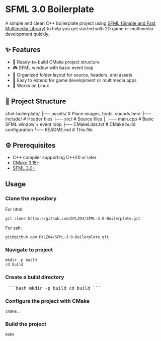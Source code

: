 # SFML 3.0 Boilerplate

A simple and clean C++ boilerplate project using [SFML (Simple and Fast Multimedia Library)](https://www.sfml-dev.org/) to help you get started with 2D game or multimedia development quickly.

## ✨ Features

- 🚀 Ready-to-build CMake project structure
- 🎮 SFML window with basic event loop
- 📁 Organized folder layout for source, headers, and assets
- 🧪 Easy to extend for game development or multimedia apps
- 🔧 Works on Linux

## 🧱 Project Structure

sfml-boilerplate/
├── assets/ # Place images, fonts, sounds here
├── include/ # Header files
├── src/ # Source files
│ └── main.cpp # Basic SFML window + event loop
├── CMakeLists.txt # CMake build configuration
└── README.md # This file

## ⚙️ Prerequisites

- C++ compiler supporting C++20 or later
- [CMake 3.15+](https://cmake.org/)
- [SFML 3.0+](https://www.sfml-dev.org/)

## Usage

### Clone the repository

For html:

 <pre><code>git clone https://github.com/DYLZO4/SFML-3.0-Boilerplate.git <new-directory-name></code></pre>

For ssh:

  <pre><code>git@github.com:DYLZO4/SFML-3.0-Boilerplate.git <new-directory-name></code></pre>

### Navigate to project
<pre><code>mkdir -p build
cd build</code></pre>

### Create a build directory
<pre> ```bash mkdir -p build cd build ``` </pre>

### Configure the project with CMake
  <pre><code>cmake..</code></pre>

### Build the project
  <pre><code>make</code></pre>


